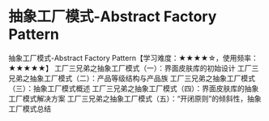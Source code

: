 # 抽象工厂模式-Abstract  Factory Pattern

抽象工厂模式-Abstract  Factory Pattern【学习难度：★★★★☆，使用频率：★★★★★】
工厂三兄弟之抽象工厂模式（一）：界面皮肤库的初始设计
工厂三兄弟之抽象工厂模式（二）：产品等级结构与产品族
工厂三兄弟之抽象工厂模式（三）：抽象工厂模式概述
工厂三兄弟之抽象工厂模式（四）：界面皮肤库的抽象工厂模式解决方案
工厂三兄弟之抽象工厂模式（五）：“开闭原则”的倾斜性，抽象工厂模式总结
